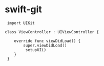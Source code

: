 # swift-git
     
     import UIKit
      
    class ViewController : UIViewController {
        
        override func viewDidLoad() {
            super.viewDidLoad()
             setupUI()
        }        
     }
     
